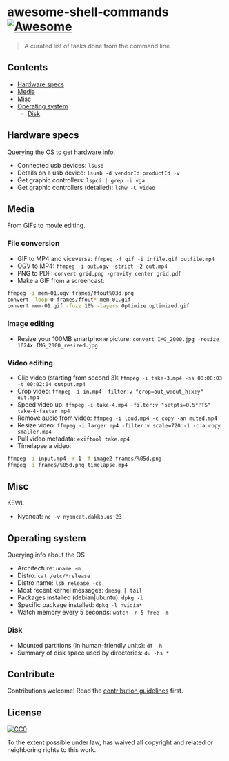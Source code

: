 # awesome-shell-commands [![Awesome](https://cdn.rawgit.com/sindresorhus/awesome/d7305f38d29fed78fa85652e3a63e154dd8e8829/media/badge.svg)](https://github.com/sindresorhus/awesome)

> A curated list of tasks done from the command line


## Contents

- [Hardware specs](#hardware-specs)
- [Media](#media)
- [Misc](#misc)
- [Operating system](#operating-system)
  - [Disk](#disk)


## Hardware specs

Querying the OS to get hardware info.

- Connected usb devices: `lsusb`
- Details on a usb device: `lsusb -d vendorId:productId -v`
- Get graphic controllers: `lspci | grep -i vga`
- Get graphic controllers (detailed): `lshw -C video`

## Media

From GIFs to movie editing.

### File conversion

- GIF to MP4 and viceversa: `ffmpeg -f gif -i infile.gif outfile.mp4`
- OGV to MP4: `ffmpeg -i out.ogv -strict -2 out.mp4`
- PNG to PDF: `convert grid.png -gravity center grid.pdf`
- Make a GIF from a screencast:
```sh
ffmpeg -i mem-01.ogv frames/ffout%03d.png
convert -loop 0 frames/ffout* mem-01.gif
convert mem-01.gif -fuzz 10% -layers Optimize optimized.gif
```

### Image editing

- Resize your 100MB smartphone picture: `convert IMG_2000.jpg -resize 1024x IMG_2000_resized.jpg`

### Video editing

- Clip video (starting from second 3): `ffmpeg -i take-3.mp4 -ss 00:00:03 -t 00:02:04 output.mp4`
- Crop video: `ffmpeg -i in.mp4 -filter:v "crop=out_w:out_h:x:y" out.mp4`
- Speed video up: `ffmpeg -i take-4.mp4 -filter:v "setpts=0.5*PTS" take-4-faster.mp4`
- Remove audio from video: `ffmpeg -i loud.mp4 -c copy -an muted.mp4`
- Resize video: `ffmpeg -i larger.mp4 -filter:v scale=720:-1 -c:a copy smaller.mp4`
- Pull video metadata: `exiftool take.mp4`
- Timelapse a video:
```sh
ffmpeg -i input.mp4 -r 1 -f image2 frames/%05d.png
ffmpeg -i frames/%05d.png timelapse.mp4
```

## Misc

KEWL

- Nyancat: `nc -v nyancat.dakko.us 23`

## Operating system

Querying info about the OS

- Architecture: `uname -m`
- Distro: `cat /etc/*release`
- Distro name: `lsb_release -cs`
- Most recent kernel messages: `dmesg | tail`
- Packages installed (debian|ubuntu): `dpkg -l`
- Specific package installed: `dpkg -l nvidia*`
- Watch memory every 5 seconds: `watch -n 5 free -m`

### Disk

- Mounted partitions (in human-friendly units): `df -h`
- Summary of disk space used by directories: `du -hs *`


## Contribute

Contributions welcome! Read the [contribution guidelines](contributing.md) first.


## License

[![CC0](http://mirrors.creativecommons.org/presskit/buttons/88x31/svg/cc-zero.svg)](http://creativecommons.org/publicdomain/zero/1.0)

To the extent possible under law,  has waived all copyright and
related or neighboring rights to this work.
